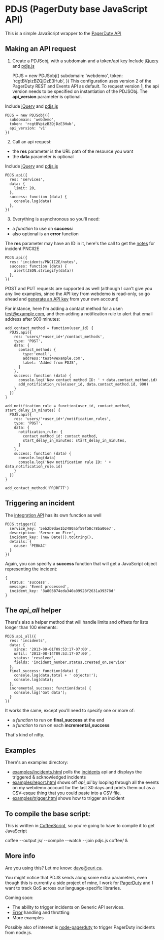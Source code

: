 PDJS (PagerDuty base JavaScript API)
====

This is a simple JavaScript wrapper to the [PagerDuty API](http://developer.pagerduty.com/)

## Making an API request

1. Create a PDJSobj, with a subdomain and a token/api key
Include [jQuery](http://jquery.com/) and [pdjs.js](http://eurica.github.io/pdjs/js/pdjs.js)

    PDJS = new PDJSobj({
      subdomain: 'webdemo',
      token: 'rcgtBVpizBZQjDzE3Hub',
    })
  This configuration uses version 2 of the PagerDuty REST and Events API as default. To request version 1, the api version needs to be specified on instantiation of the PDJSObj. The **api_version** parameter is optional.
  
Include [jQuery](http://jquery.com/) and [pdjs.js](http://eurica.github.io/pdjs/js/pdjs.js)

    PDJS = new PDJSobj({
      subdomain: 'webdemo',
      token: 'rcgtBVpizBZQjDzE3Hub',
      api_version: 'v1'
    })
    
2. Call an api request:
  * the **res** parameter is the URL path of the resource you want
  * the **data** parameter is optional
  
  Include [jQuery](http://jquery.com/) and [pdjs.js](http://eurica.github.io/pdjs/js/pdjs.js)
  
    PDJS.api({
      res: 'services',
      data: {
        limit: 20,
      },
      success: function (data) {
        console.log(data)
      },
    })
    
3. Everything is asynchronous so you'll need:
  * a *function* to use on **success**i
  * also optional is an **error** function

The **res** parameter may have an ID in it, here's the call to get the [notes](http://developer.pagerduty.com/documentation/rest/incidents/notes/list) for incident PNCII2E

    PDJS.api({
      res: 'incidents/PNCII2E/notes',
      success: function (data) {
        alert(JSON.stringify(data))
      },
    })

POST and PUT requests are supported as well (although I can't give you any live examples, since the API key from webdemo is read-only, so go ahead and [generate an API key](http://support.pagerduty.com/entries/23761081-Generating-an-API-Key) from your own account)

For instance, here I'm adding a contact method for a user: test@example.com, and then adding a notification rule to alert that email address after 900 minutes:

    add_contact_method = function(user_id) {
      PDJS.api({
        res: 'users/'+user_id+'/contact_methods',
        type: 'POST',
        data: {
          contact_method: {
            type:'email',
            address:'test4@example.com',
            label: 'Added from PDJS',
          }
        },
        success: function (data) {
          console.log('New contact method ID: ' + data.contact_method.id)
          add_notification_rule(user_id, data.contact_method.id, 900)
        }
      })
    }

    add_notification_rule = function(user_id, contact_method, start_delay_in_minutes) {
      PDJS.api({
        res: 'users/'+user_id+'/notification_rules',
        type: 'POST',
        data: {
          notification_rule: {
            contact_method_id: contact_method,
            start_delay_in_minutes: start_delay_in_minutes,
          }
        },
        success: function (data) {
          console.log(data)
          console.log('New notification rule ID: ' + data.notification_rule.id)
        }
      })
    }

    add_contact_method('PRJRF7T')

## Triggering an incident

The [integration API](http://developer.pagerduty.com/documentation/integration/events) has its own function as well

    PDJS.trigger({
      service_key: '5eb2b9dae1b2480abf59f58c78ba06e7',
      description: 'Server on Fire',
      incident_key: (new Date()).toString(),
      details: {
        cause: 'PEBKAC'
      }
    })

Again, you can specify a **success** function that will get a JavaScript object representing the incident:

    {
      status: 'success',
      message: 'Event processed',
      incident_key: '8a803874eda340a09928f2631a39378d'
    }

## The *api_all* helper

There's also a helper method that will handle limits and offsets for lists longer than 100 elements:

    PDJS.api_all({
      res: 'incidents',
      data: {
        since: '2013-08-01T09:53:17-07:00',
        until: '2013-08-14T09:53:17-07:00',
        status: 'resolved',
        fields: 'incident_number,status,created_on,service'
      },
      final_success: function(data) {
        console.log(data.total + ' objects!');
        console.log(data);
      },
      incremental_success: function(data) {
        console.log('Got data');
      }
    })

It works the same, except you'll need to specify one or more of:

  * a *function* to run on **final_success** at the end
  * a *function* to run on each **incremental_success**

That's kind of nifty.

## Examples

There's an examples directory:

  * [examples/incidents.html](http://eurica.github.io/pdjs/examples/incidents.html) polls the [incidents](http://developer.pagerduty.com/documentation/rest/incidents/list) api and displays the triggered & acknowledged incidents
  * [examples/report.html](http://eurica.github.io/pdjs/examples/report.html) shows off *api_all* by looping through all the events on my webdemo account for the last 30 days and prints them out as a CSV-esque thing that you could paste into a CSV file.
  * [examples/trigger.html](http://eurica.github.io/pdjs/examples/trigger.html) shows how to trigger an incident

## To compile the base script:
This is written in [CoffeeScript](http://coffeescript.org/), so you're going to have to compile it to get JavaScript

coffee --output js/ --compile --watch --join pdjs.js coffee/ &

## More info

Are you using this?  Let me know: [dave@euri.ca](mailto:dave@euri.ca).

You might notice that PDJS sends along some extra parameters, even though this is currently a side project of mine, I work for [PagerDuty](http://www.pagerduty.com) and I want to track QoS across our language-specific libraries.

Coming soon:

  * The ability to trigger incidents on Generic API services.
  * [Error](http://developer.pagerduty.com/documentation/rest/errors) handling and throttling
  * More examples

Possibly also of interest is [node-pagerduty](https://github.com/Skomski/node-pagerduty) to trigger PagerDuty incidents from node.js.
